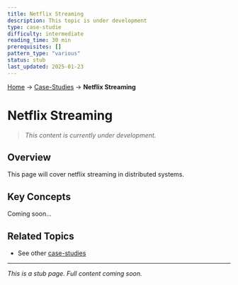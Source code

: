 ```yaml
---
title: Netflix Streaming
description: This topic is under development
type: case-studie
difficulty: intermediate
reading_time: 30 min
prerequisites: []
pattern_type: "various"
status: stub
last_updated: 2025-01-23
---
```


<!-- Navigation -->
[Home](../index.md) → [Case-Studies](index.md) → **Netflix Streaming**

# Netflix Streaming

> *This content is currently under development.*

## Overview

This page will cover netflix streaming in distributed systems.

## Key Concepts

Coming soon...

## Related Topics

- See other [case-studies](index.md)

---

*This is a stub page. Full content coming soon.*
